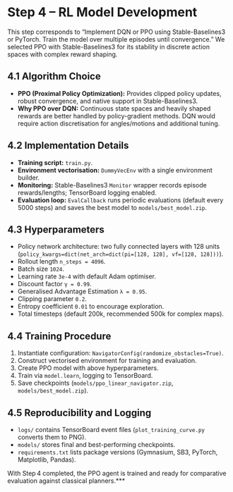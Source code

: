 # Step 4 – RL Model Development

This step corresponds to “Implement DQN or PPO using Stable-Baselines3 or PyTorch. Train the model over multiple episodes until convergence.” We selected PPO with Stable-Baselines3 for its stability in discrete action spaces with complex reward shaping.

## 4.1 Algorithm Choice
- **PPO (Proximal Policy Optimization):** Provides clipped policy updates, robust convergence, and native support in Stable-Baselines3.
- **Why PPO over DQN:** Continuous state spaces and heavily shaped rewards are better handled by policy-gradient methods. DQN would require action discretisation for angles/motions and additional tuning.

## 4.2 Implementation Details
- **Training script:** `train.py`.
- **Environment vectorisation:** `DummyVecEnv` with a single environment builder.
- **Monitoring:** Stable-Baselines3 `Monitor` wrapper records episode rewards/lengths; TensorBoard logging enabled.
- **Evaluation loop:** `EvalCallback` runs periodic evaluations (default every 5000 steps) and saves the best model to `models/best_model.zip`.

## 4.3 Hyperparameters
- Policy network architecture: two fully connected layers with 128 units (`policy_kwargs=dict(net_arch=dict(pi=[128, 128], vf=[128, 128]))`).
- Rollout length `n_steps = 4096`.
- Batch size `1024`.
- Learning rate `3e-4` with default Adam optimiser.
- Discount factor `γ = 0.99`.
- Generalised Advantage Estimation `λ = 0.95`.
- Clipping parameter `0.2`.
- Entropy coefficient `0.01` to encourage exploration.
- Total timesteps (default 200k, recommended 500k for complex maps).

## 4.4 Training Procedure
1. Instantiate configuration: `NavigatorConfig(randomize_obstacles=True)`.
2. Construct vectorised environment for training and evaluation.
3. Create PPO model with above hyperparameters.
4. Train via `model.learn`, logging to TensorBoard.
5. Save checkpoints (`models/ppo_linear_navigator.zip`, `models/best_model.zip`).

## 4.5 Reproducibility and Logging
- `logs/` contains TensorBoard event files (`plot_training_curve.py` converts them to PNG).
- `models/` stores final and best-performing checkpoints.
- `requirements.txt` lists package versions (Gymnasium, SB3, PyTorch, Matplotlib, Pandas).

With Step 4 completed, the PPO agent is trained and ready for comparative evaluation against classical planners.***
